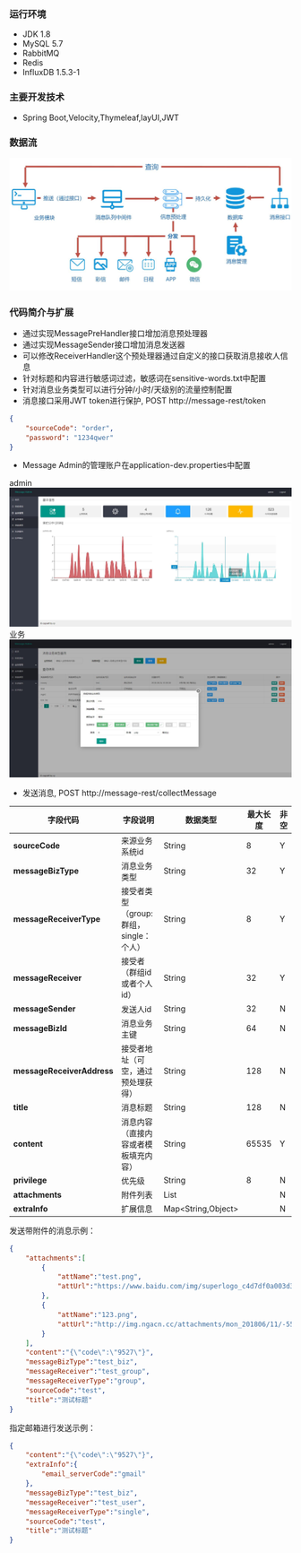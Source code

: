 ### 运行环境
* JDK 1.8
* MySQL 5.7
* RabbitMQ
* Redis
* InfluxDB 1.5.3-1
### 主要开发技术
* Spring Boot,Velocity,Thymeleaf,layUI,JWT
### 数据流
![说明](/docs/flow.jpg)
### 代码简介与扩展
* 通过实现MessagePreHandler接口增加消息预处理器
* 通过实现MessageSender接口增加消息发送器
* 可以修改ReceiverHandler这个预处理器通过自定义的接口获取消息接收人信息
* 针对标题和内容进行敏感词过滤，敏感词在sensitive-words.txt中配置
* 针对消息业务类型可以进行分钟/小时/天级别的流量控制配置
* 消息接口采用JWT token进行保护, POST http://message-rest/token
```json
{
	"sourceCode": "order",
	"password": "1234qwer"
}
```
* Message Admin的管理账户在application-dev.properties中配置

admin
![说明](/docs/admin_index.jpg)  
业务
![说明](/docs/admin_bizType.jpg)
* 发送消息, POST http://message-rest/collectMessage

| **字段代码** | **字段说明** | **数据类型** | **最大长度** | **非空** |
| --- | --- | --- | --- | --- |
| **sourceCode** | 来源业务系统id | String | 8 | Y |
| **messageBizType** | 消息业务类型 | String | 32 | Y |
| **messageReceiverType** | 接受者类型（group:群组，single：个人） | String | 8 | Y |
| **messageReceiver** | 接受者（群组id或者个人id） | String | 32 | Y |
| **messageSender** | 发送人id | String | 32 | N |
| **messageBizId** | 消息业务主键 | String | 64 | N |
| **messageReceiverAddress** | 接受者地址（可空，通过预处理获得） | String | 128 | N |
| **title** | 消息标题 | String | 128 | N |
| **content** | 消息内容（直接内容或者模板填充内容） | String | 65535 | Y |
| **privilege** | 优先级 | String | 8 | N |
| **attachments** | 附件列表 | List<Attachment> |  | N |
| **extraInfo** | 扩展信息 | Map<String,Object> |  | N |

发送带附件的消息示例：
```json
{
    "attachments":[
        {
            "attName":"test.png",
            "attUrl":"https://www.baidu.com/img/superlogo_c4d7df0a003d3db9b65e9ef0fe6da1ec.png"
        },
        {
            "attName":"123.png",
            "attUrl":"http://img.ngacn.cc/attachments/mon_201806/11/-55aq9Q5-l33eZdT1kSb4-b4.png"
        }
    ],
    "content":"{\"code\":\"9527\"}",
    "messageBizType":"test_biz",
    "messageReceiver":"test_group",
    "messageReceiverType":"group",
    "sourceCode":"test",
    "title":"测试标题"
}

```
指定邮箱进行发送示例：
```json
{
    "content":"{\"code\":\"9527\"}",
    "extraInfo":{
        "email_serverCode":"gmail"
    },
    "messageBizType":"test_biz",
    "messageReceiver":"test_user",
    "messageReceiverType":"single",
    "sourceCode":"test",
    "title":"测试标题"
}

```